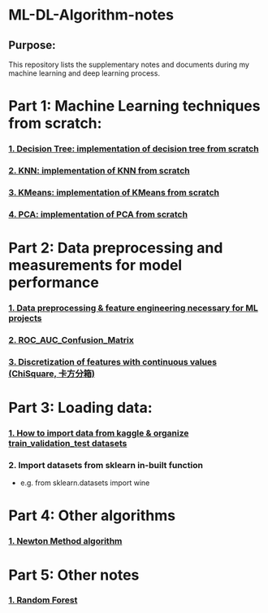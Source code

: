 # ML-DL-Algorithm-notes
## Purpose:
This repository lists the supplementary notes and documents during my machine learning and deep learning process.

# Part 1: Machine Learning techniques from scratch:
### [1. Decision Tree: implementation of decision tree from scratch ](https://github.com/xslittlemaggie/Other-ML-DL-Algorithm-notes/blob/master/Decision_Tree_from_scratch_to_complete.ipynb)

### [2. KNN: implementation of KNN from scratch](https://github.com/xslittlemaggie/Other-ML-DL-Algorithm-notes/blob/master/KNN-supervised_Learning_from%20scratch%20.ipynb)

### [3. KMeans: implementation of KMeans from scratch](https://github.com/xslittlemaggie/Other-ML-DL-Algorithm-notes/blob/master/K-%20Means%20from%20scratch.ipynb)

### [4. PCA: implementation of PCA from scratch](https://github.com/xslittlemaggie/Other-ML-DL-Algorithm-notes/blob/master/PCA%20from%20scratch.ipynb)

# Part 2: Data preprocessing and measurements for model performance
### [1. Data preprocessing & feature engineering necessary for ML projects](https://github.com/xslittlemaggie/Other-ML-DL-Algorithm-notes/blob/master/Data_Preprocessing_%26_Feature_Engineering.ipynb)

### [2. ROC_AUC_Confusion_Matrix](https://github.com/xslittlemaggie/Other-ML-DL-Algorithm-notes/blob/master/ROC_AUC_Confusion_Matrix.ipynb)

### [3. Discretization of features with continuous values (ChiSquare, 卡方分箱)](https://github.com/xslittlemaggie/Other-ML-DL-Algorithm-notes/blob/master/%E5%8D%A1%E6%96%B9%E5%88%86%E7%AE%B1.ipynb)

# Part 3: Loading data:
### [1. How to import data from kaggle & organize train_validation_test datasets](https://github.com/xslittlemaggie/Other-ML-DL-Algorithm-notes/blob/master/How_to_import_data_from_Kaggle_%26_organize_train_validation_test_folders.ipynb)
### 2. Import datasets from sklearn in-built function
- e.g. from sklearn.datasets import wine

# Part 4: Other algorithms
### [1. Newton Method algorithm](https://github.com/xslittlemaggie/Other-ML-DL-Algorithm-notes/blob/master/Newton_Method.ipynb)

# Part 5: Other notes
### [1. Random Forest](https://github.com/xslittlemaggie/ML-DL-Algorithm-Notes/blob/master/Random_Forest.ipynb)
